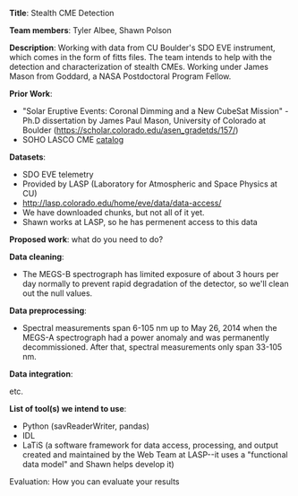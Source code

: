 


**Title**: Stealth CME Detection 

**Team members**: Tyler Albee, Shawn Polson

**Description**: Working with data from CU Boulder's SDO EVE instrument, which comes in the form of fitts files. The team intends to help with the detection and characterization of stealth CMEs. Working under James Mason from Goddard, a NASA Postdoctoral Program Fellow. 

**Prior Work**: 
 - "Solar Eruptive Events: Coronal Dimming and a New CubeSat Mission" - Ph.D dissertation by James Paul Mason, University of Colorado at Boulder (https://scholar.colorado.edu/asen_gradetds/157/)
 - SOHO LASCO CME [catalog](https://cdaw.gsfc.nasa.gov/CME_list/UNIVERSAL/2010_05/univ2010_05.html)

**Datasets**: 
 - SDO EVE telemetry 
 - Provided by LASP (Laboratory for Atmospheric and Space Physics at CU)
 - http://lasp.colorado.edu/home/eve/data/data-access/
 - We have downloaded chunks, but not all of it yet.
 - Shawn works at LASP, so he has permenent access to this data

**Proposed work**: what do you need to do?

**Data cleaning**: 
 - The MEGS-B spectrograph has limited exposure of about 3 hours per day normally to prevent rapid degradation of the detector, so we'll clean out the null values.

**Data preprocessing**: 
 - Spectral measurements span 6-105 nm up to May 26, 2014 when the MEGS-A spectrograph had a power anomaly and was permanently decommissioned. After that, spectral measurements only span 33-105 nm. 

**Data integration**:

etc.

**List of tool(s) we intend to use**:
 - Python (savReaderWriter, pandas)
 - IDL
 - LaTiS (a software framework for data access, processing, and output created and maintained by the Web Team at LASP--it uses a "functional data model" and Shawn helps develop it)

Evaluation: How you can evaluate your results 
